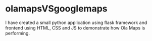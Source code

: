 # olamapsVSgooglemaps
I have created a small python application using flask framework and frontend using HTML, CSS and JS to demonstrate how Ola Maps is performing.
